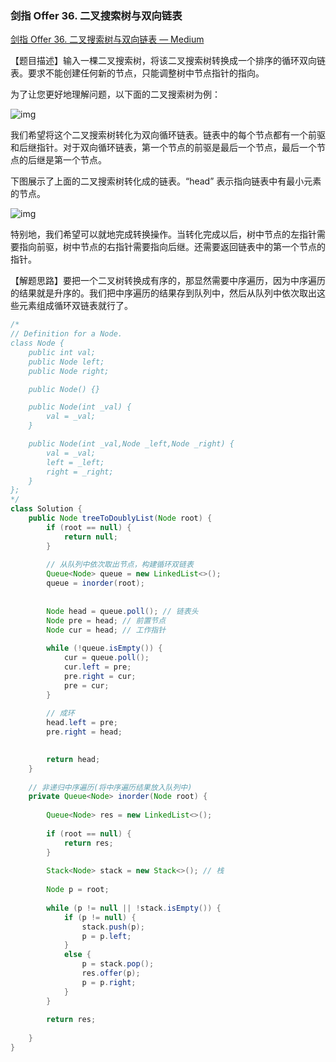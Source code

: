 ### 剑指 Offer 36. 二叉搜索树与双向链表

[剑指 Offer 36. 二叉搜索树与双向链表 — Medium](https://leetcode-cn.com/problems/er-cha-sou-suo-shu-yu-shuang-xiang-lian-biao-lcof/)

【题目描述】输入一棵二叉搜索树，将该二叉搜索树转换成一个排序的循环双向链表。要求不能创建任何新的节点，只能调整树中节点指针的指向。

为了让您更好地理解问题，以下面的二叉搜索树为例：

 ![img](https://assets.leetcode.com/uploads/2018/10/12/bstdlloriginalbst.png)

 

我们希望将这个二叉搜索树转化为双向循环链表。链表中的每个节点都有一个前驱和后继指针。对于双向循环链表，第一个节点的前驱是最后一个节点，最后一个节点的后继是第一个节点。

下图展示了上面的二叉搜索树转化成的链表。“head” 表示指向链表中有最小元素的节点。

![img](https://assets.leetcode.com/uploads/2018/10/12/bstdllreturndll.png)

特别地，我们希望可以就地完成转换操作。当转化完成以后，树中节点的左指针需要指向前驱，树中节点的右指针需要指向后继。还需要返回链表中的第一个节点的指针。

【解题思路】要把一个二叉树转换成有序的，那显然需要中序遍历，因为中序遍历的结果就是升序的。我们把中序遍历的结果存到队列中，然后从队列中依次取出这些元素组成循环双链表就行了。

```java
/*
// Definition for a Node.
class Node {
    public int val;
    public Node left;
    public Node right;

    public Node() {}

    public Node(int _val) {
        val = _val;
    }

    public Node(int _val,Node _left,Node _right) {
        val = _val;
        left = _left;
        right = _right;
    }
};
*/
class Solution {
    public Node treeToDoublyList(Node root) {
        if (root == null) {
            return null;
        }
        
        // 从队列中依次取出节点，构建循环双链表
        Queue<Node> queue = new LinkedList<>();
        queue = inorder(root);
        
       
        Node head = queue.poll(); // 链表头
        Node pre = head; // 前置节点
        Node cur = head; // 工作指针
            
        while (!queue.isEmpty()) {
            cur = queue.poll();
            cur.left = pre;
            pre.right = cur;
            pre = cur;
        }
        
        // 成环
        head.left = pre;
        pre.right = head;

        
        return head;
    }
    
    // 非递归中序遍历(将中序遍历结果放入队列中)
    private Queue<Node> inorder(Node root) {
        
        Queue<Node> res = new LinkedList<>();
        
        if (root == null) {
            return res;
        }
        
        Stack<Node> stack = new Stack<>(); // 栈
        
        Node p = root;
        
        while (p != null || !stack.isEmpty()) {
            if (p != null) {
                stack.push(p);
                p = p.left;
            }
            else {
                p = stack.pop();
                res.offer(p);
                p = p.right;
            }
        }
        
        return res;
        
    }
}
```

